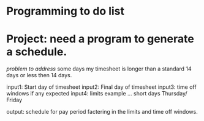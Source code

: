# Programming to do list


# Project:  need a program to generate a schedule.
   *problem to address* some days my timesheet is longer than a standard 14 days or less then 14 days.

input1: Start day of timesheet
input2: Final day of timesheet
input3: time off windows if any expected 
input4: limits example ... short days Thursday/ Friday

output: schedule for pay period factering in the limits and time off windows.





 